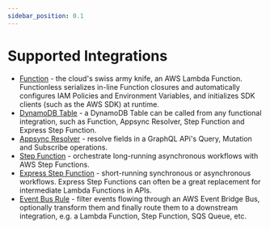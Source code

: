 ```yaml
---
sidebar_position: 0.1
---
```


# Supported Integrations

- [Function](../function.md) - the cloud's swiss army knife, an AWS Lambda Function. Functionless serializes in-line Function closures and automatically configures IAM Policies and Environment Variables, and initializes SDK clients (such as the AWS SDK) at runtime.
- [DynamoDB Table](../table.md) - a DynamoDB Table can be called from any functional integration, such as Function, Appsync Resolver, Step Function and Express Step Function.
- [Appsync Resolver](../appsync) - resolve fields in a GraphQL APi's Query, Mutation and Subscribe operations.
- [Step Function](../step-function/index.md#standard-step-function) - orchestrate long-running asynchronous workflows with AWS Step Functions.
- [Express Step Function](../step-function/index.md#express-step-function) - short-running synchronous or asynchronous workflows. Express Step Functions can often be a great replacement for intermediate Lambda Functions in APIs.
- [Event Bus Rule](../event-bridge/event-bus.md) - filter events flowing through an AWS Event Bridge Bus, optionally transform them and finally route them to a downstream integration, e.g. a Lambda Function, Step Function, SQS Queue, etc.
